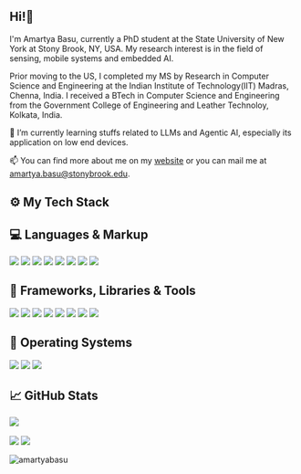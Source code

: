 ## Hi!👋

I'm Amartya Basu, currently a PhD student at the State University of New York at Stony Brook, NY, USA. My research interest is in the field of sensing, mobile systems and embedded AI.

Prior moving to the US, I completed my MS by Research in Computer Science and Engineering at the Indian Institute of Technology(IIT) Madras, Chenna, India. I received a BTech in Computer Science and Engineering from the Government College of Engineering and Leather Technoloy, Kolkata, India.

🌱 I’m currently learning stuffs related to LLMs and Agentic AI, especially its application on low end devices. 

📫 You can find more about me on my [website](https://amartya-pixel.github.io/) or you can mail me at amartya.basu@stonybrook.edu.

## ⚙️ My Tech Stack

## 💻 Languages & Markup

![](https://img.shields.io/badge/C-00599C?style=for-the-badge&logo=c&logoColor=white) 
![](https://img.shields.io/badge/C%2B%2B-00599C?style=for-the-badge&logo=c%2B%2B&logoColor=white) 
![](https://img.shields.io/badge/Java-00599C?style=for-the-badge&logo=Java&logoColor=white) 
![](https://img.shields.io/badge/Python-FFD43B?style=for-the-badge&logo=python&logoColor=blue) 
![](https://img.shields.io/badge/JavaScript-323330?style=for-the-badge&logo=javascript&logoColor=F7DF1E) 
![](https://img.shields.io/badge/HTML5-E34F26?style=for-the-badge&logo=html5&logoColor=white) 
![](https://img.shields.io/badge/CSS3-1572B6?style=for-the-badge&logo=css3&logoColor=white)
![](https://img.shields.io/badge/Bootstrap-7952B3?style=for-the-badge&logo=bootstrap&logoColor=white)

## 🧩 Frameworks, Libraries & Tools

![](https://img.shields.io/badge/TensorFlow-FF6F00?style=for-the-badge&logo=tensorflow&logoColor=white)
![](https://img.shields.io/badge/PyTorch-EE4C2C?style=for-the-badge&logo=pytorch&logoColor=white)
![](https://img.shields.io/badge/NumPy-013243?style=for-the-badge&logo=numpy&logoColor=white)
![](https://img.shields.io/badge/Pandas-150458?style=for-the-badge&logo=pandas&logoColor=white)
![](https://img.shields.io/badge/Matplotlib-11557C?style=for-the-badge&logo=matplotlib&logoColor=white)
![](https://img.shields.io/badge/Scikit--Learn-F7931E?style=for-the-badge&logo=scikit-learn&logoColor=white)
![](https://img.shields.io/badge/OpenCV-5C3EE8?style=for-the-badge&logo=opencv&logoColor=white)
![](https://img.shields.io/badge/NVIDIA%20Sionna-76B900?style=for-the-badge&logo=nvidia&logoColor=white)


## 📀 Operating Systems

![](https://img.shields.io/badge/Ubuntu-E95420?style=for-the-badge&logo=ubuntu&logoColor=white)
![](https://img.shields.io/badge/Windows-0078D6?style=for-the-badge&logo=windows&logoColor=white)
![](https://img.shields.io/badge/Raspbian-D00000?style=for-the-badge&logo=raspberry-pi&logoColor=white)


## 📈 GitHub Stats

![](http://github-profile-summary-cards.vercel.app/api/cards/profile-details?username=amartyabasu&theme=dracula)
</br></br>
![](http://github-profile-summary-cards.vercel.app/api/cards/repos-per-language?username=amartyabasu&theme=dracula) 
![](http://github-profile-summary-cards.vercel.app/api/cards/stats?username=amartyabasu&theme=dracula)

<p align="left"> 
  <img src="https://komarev.com/ghpvc/?username=amartyabasu&label=Profile%20views&color=0e75b6&style=flat" alt="amartyabasu" /> 
</p>



<!--
**Amartya-pixel/Amartya-pixel** is a ✨ _special_ ✨ repository because its `README.md` (this file) appears on your GitHub profile.

Here are some ideas to get you started:

- 🔭 I’m currently working on ...
- 🌱 I’m currently learning ...
- 👯 I’m looking to collaborate on ...
- 🤔 I’m looking for help with ...
- 💬 Ask me about ...
- 📫 How to reach me: ...
- 😄 Pronouns: ...
- ⚡ Fun fact: ...
-->
